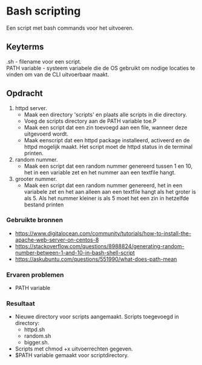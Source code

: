 # Bash scripting
Een script met bash commands voor het uitvoeren.

## Keyterms
.sh - filename voor een script. <br/>
PATH variable - systeem variabele die de OS gebruikt om nodige locaties te vinden om van de CLI uitvoerbaar maakt.

## Opdracht
1. httpd server.
    - Maak een directory 'scripts' en plaats alle scripts in die directory.
    - Voeg de scripts directory aan de PATH variable toe.P
    - Maak een script dat een zin toevoegd aan een file, wanneer deze uitgevoerd wordt.
    - Maak eenscript dat een httpd package installeerd, activeerd en de httpd mogelijk maakt. Het script moet de httpd status in de terminal printen. 
2. random nummer.
    - Maak een script dat een random nummer genereerd tussen 1 en 10, het in een variable zet en het nummer aan een textfile hangt.
3. grooter nummer.
    - Maak een script dat een random nummer genereerd, het in een variabele zet en het aan alleen aan een textfile hangt als het groter is als 5. Als het nummer kleiner is als 5 moet het een zin in hetzelfde bestand printen

### Gebruikte bronnen
* https://www.digitalocean.com/community/tutorials/how-to-install-the-apache-web-server-on-centos-8 
* https://stackoverflow.com/questions/8988824/generating-random-number-between-1-and-10-in-bash-shell-script
* https://askubuntu.com/questions/551990/what-does-path-mean

### Ervaren problemen
* PATH variable

### Resultaat
* Nieuwe directory voor scripts aangemaakt. Scripts toegevoegd in directory: 
    - httpd.sh
    - random.sh
    - bigger.sh. 
* Scripts met chmod +x uitvoerrechten gegeven.
* $PATH variable gemaakt voor scriptdirectory.
